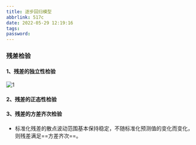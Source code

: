 ```yaml
---
title: 逐步回归模型
abbrlink: 517c
date: 2022-05-29 12:19:16
tags:
password:
---
```






### 残差检验



#### 1、残差的独立性检验

![1](http://blog.axieyun.top/img/3.jpg)



#### 2、残差的正态性检验



#### 3、残差的方差齐次检验

* 标准化残差的散点波动范围基本保持稳定，不随标准化预测值的变化而变化，则残差满足==方差齐次==。
